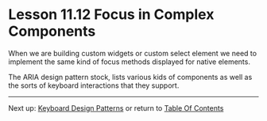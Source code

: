 # Lesson 11.12 Focus in Complex Components

When we are building custom widgets or custom select element we need to implement the same kind of focus methods displayed for native elements.

The ARIA design pattern stock, lists various kids of components as well as the sorts of keyboard interactions that they support.

- - -
Next up: [Keyboard Design Patterns](ND024_Part2_Lesson11_13.md) or return to [Table Of Contents](./ND024_TableOfContents.md)

